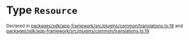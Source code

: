 # Type `Resource`
<sub>Declared in [packages/sdk/app-framework/src/plugins/common/translations.ts:18](https://github.com/dxos/dxos/blob/56c97ac85/packages/sdk/app-framework/src/plugins/common/translations.ts#L18) and [packages/sdk/app-framework/src/plugins/common/translations.ts:19](https://github.com/dxos/dxos/blob/56c97ac85/packages/sdk/app-framework/src/plugins/common/translations.ts#L19)</sub>






